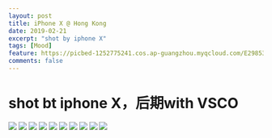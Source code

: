 ```yaml
---
layout: post
title: iPhone X @ Hong Kong
date: 2019-02-21
excerpt: "shot by iphone X"
tags: [Mood]
feature: https://picbed-1252775241.cos.ap-guangzhou.myqcloud.com/E298531C-C951-458C-A853-3E989707C3B6_1_105_c.jpeg
comments: false
---
```


# shot bt iphone X，后期with VSCO

![](https://picbed-1252775241.cos.ap-guangzhou.myqcloud.com/257A61AF-D545-42A6-B9EF-09E672884F36_1_105_c.jpeg)
![](https://picbed-1252775241.cos.ap-guangzhou.myqcloud.com/C8BD9255-4EF2-4A4C-BB28-41F54E499AD1_1_105_c.jpeg)
![](https://picbed-1252775241.cos.ap-guangzhou.myqcloud.com/3937294F-1604-4EF3-BB2D-C997C425754B_1_105_c.jpeg)
![](https://picbed-1252775241.cos.ap-guangzhou.myqcloud.com/684451DA-179E-422F-BE1F-47773379CFED_1_105_c.jpeg)
![](https://picbed-1252775241.cos.ap-guangzhou.myqcloud.com/C318A8F4-6610-4A37-AE31-1B253FC5F1D4_1_105_c.jpeg)
![](https://picbed-1252775241.cos.ap-guangzhou.myqcloud.com/27A00282-866E-4E24-8A23-2E68E7E724DD_1_105_c.jpeg)
![](https://picbed-1252775241.cos.ap-guangzhou.myqcloud.com/BD6D3843-FF41-4E4A-A5A2-07F99C5FC6E2_1_105_c.jpeg)
![](https://picbed-1252775241.cos.ap-guangzhou.myqcloud.com/136F559D-5555-431F-82F7-22347174A680_1_105_c.jpeg)
![](https://picbed-1252775241.cos.ap-guangzhou.myqcloud.com/B43B6F1B-374C-4C04-B89D-AFD2B0194D24_1_105_c.jpeg)
![](https://picbed-1252775241.cos.ap-guangzhou.myqcloud.com/E298531C-C951-458C-A853-3E989707C3B6_1_105_c.jpeg)

